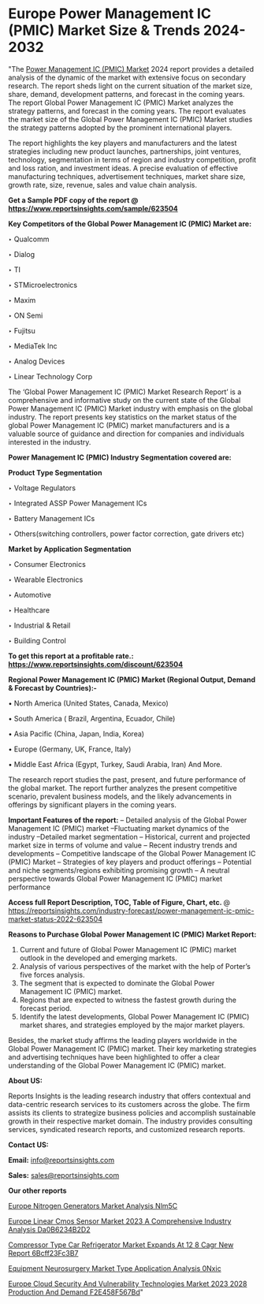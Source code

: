 # Europe Power Management IC (PMIC) Market Size & Trends 2024-2032

"The <a href=https://www.reportsinsights.com/sample/623504>Power Management IC (PMIC) Market</a> 2024 report provides a detailed analysis of the dynamic of the market with extensive focus on secondary research. The report sheds light on the current situation of the market size, share, demand, development patterns, and forecast in the coming years. The report Global Power Management IC (PMIC) Market analyzes the strategy patterns, and forecast in the coming years. The report evaluates the market size of the Global Power Management IC (PMIC) Market studies the strategy patterns adopted by the prominent international players.

The report highlights the key players and manufacturers and the latest strategies including new product launches, partnerships, joint ventures, technology, segmentation in terms of region and industry competition, profit and loss ration, and investment ideas. A precise evaluation of effective manufacturing techniques, advertisement techniques, market share size, growth rate, size, revenue, sales and value chain analysis.

<strong>Get a Sample PDF copy of the report @ <a href=https://www.reportsinsights.com/sample/623504 style=color:#0000ff;>https://www.reportsinsights.com/sample/623504</a></strong>

<strong>Key Competitors of the Global Power Management IC (PMIC) Market are:</strong>

‣ Qualcomm

‣ Dialog

‣ TI

‣ STMicroelectronics

‣ Maxim

‣ ON Semi

‣ Fujitsu

‣ MediaTek Inc

‣ Analog Devices

‣ Linear Technology Corp

The ‘Global Power Management IC (PMIC) Market Research Report’ is a comprehensive and informative study on the current state of the Global Power Management IC (PMIC) Market industry with emphasis on the global industry. The report presents key statistics on the market status of the global Power Management IC (PMIC) market manufacturers and is a valuable source of guidance and direction for companies and individuals interested in the industry.

<strong>Power Management IC (PMIC) Industry Segmentation covered are:</strong>

<strong>Product Type Segmentation</strong>

‣    Voltage Regulators

‣ Integrated ASSP Power Management ICs

‣ Battery Management ICs

‣ Others(switching controllers, power factor correction, gate drivers etc)

<strong>Market by Application Segmentation</strong>

‣   Consumer Electronics

‣ Wearable Electronics

‣ Automotive

‣ Healthcare

‣ Industrial & Retail

‣ Building Control

<strong>To get this report at a profitable rate.: <a href=https://www.reportsinsights.com/discount/623504 style=color:#0000ff;>https://www.reportsinsights.com/discount/623504</a></strong>

<strong>Regional Power Management IC (PMIC) Market (Regional Output, Demand &amp; Forecast by Countries):-</strong>

• North America (United States, Canada, Mexico)

• South America ( Brazil, Argentina, Ecuador, Chile)

• Asia Pacific (China, Japan, India, Korea)

• Europe (Germany, UK, France, Italy)

• Middle East Africa (Egypt, Turkey, Saudi Arabia, Iran) And More.

The research report studies the past, present, and future performance of the global market. The report further analyzes the present competitive scenario, prevalent business models, and the likely advancements in offerings by significant players in the coming years.

<strong>Important Features of the report:</strong>
– Detailed analysis of the Global Power Management IC (PMIC) market
–Fluctuating market dynamics of the industry
–Detailed market segmentation
– Historical, current and projected market size in terms of volume and value
– Recent industry trends and developments
– Competitive landscape of the Global Power Management IC (PMIC) Market
– Strategies of key players and product offerings
– Potential and niche segments/regions exhibiting promising growth
– A neutral perspective towards Global Power Management IC (PMIC) market performance

<strong>Access full Report Description, TOC, Table of Figure, Chart, etc. </strong>@   <a href=https://reportsinsights.com/industry-forecast/power-management-ic-pmic-market-status-2022-623504 style=color:#0000ff;>https://reportsinsights.com/industry-forecast/power-management-ic-pmic-market-status-2022-623504</a>

<strong>Reasons to Purchase Global Power Management IC (PMIC) Market Report:</strong>
1. Current and future of Global Power Management IC (PMIC) market outlook in the developed and emerging markets.
2. Analysis of various perspectives of the market with the help of Porter’s five forces analysis.
3. The segment that is expected to dominate the Global Power Management IC (PMIC) market.
4. Regions that are expected to witness the fastest growth during the forecast period.
5. Identify the latest developments, Global Power Management IC (PMIC) market shares, and strategies employed by the major market players.

Besides, the market study affirms the leading players worldwide in the Global Power Management IC (PMIC) market. Their key marketing strategies and advertising techniques have been highlighted to offer a clear understanding of the Global Power Management IC (PMIC) market.

<strong><strong>About US</strong>:</strong>

Reports Insights is the leading research industry that offers contextual and data-centric research services to its customers across the globe. The firm assists its clients to strategize business policies and accomplish sustainable growth in their respective market domain. The industry provides consulting services, syndicated research reports, and customized research reports.

<strong>Contact US:</strong>

<p class=><b>Email:</b> <a href=mailto:info@reportsinsights.com>info@reportsinsights.com</a></p>
<p class=><b>Sales:</b> <a href=mailto:sales@reportsinsights.com>sales@reportsinsights.com</a></p>

<strong>Our other reports</strong>

<a href=https://www.linkedin.com/pulse/europe-nitrogen-generators-market-analysis-nlm5c/>Europe Nitrogen Generators Market Analysis Nlm5C</a>

<a href=https://medium.com/@singhaakesh50/europe-linear-cmos-sensor-market-2023-a-comprehensive-industry-analysis-da0b6234b2d2>Europe Linear Cmos Sensor Market 2023 A Comprehensive Industry Analysis Da0B6234B2D2</a>

<a href=https://medium.com/@jaya.reportsinsights/compressor-type-car-refrigerator-market-expands-at-12-8-cagr-new-report-6bcff23fc3b7>Compressor Type Car Refrigerator Market Expands At 12 8 Cagr New Report 6Bcff23Fc3B7</a>

<a href=https://www.linkedin.com/pulse/equipment-neurosurgery-market-type-application-analysis-0nxic/>Equipment Neurosurgery Market Type Application Analysis 0Nxic</a>

<a href=https://medium.com/@aryawankhede943/europe-cloud-security-and-vulnerability-technologies-market-2023-2028-production-and-demand-f2e458f567bd>Europe Cloud Security And Vulnerability Technologies Market 2023 2028 Production And Demand F2E458F567Bd</a>"

